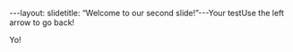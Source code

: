 ---layout: slidetitle: “Welcome to our second slide!”---Your testUse the left arrow to go back!



Yo!
